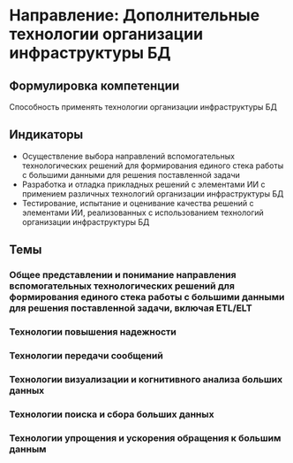 # Направление: Дополнительные технологии организации инфраструктуры БД
## Формулировка компетенции
Способность применять технологии организации инфраструктуры БД
## Индикаторы
* Осуществление выбора направлений вспомогательных технологических решений для формирования единого стека работы с большими данными для решения поставленной задачи
* Разработка и отладка прикладных решений с элементами ИИ с примением различных технологий организации инфраструктуры БД
* Тестирование, испытание и оценивание качества решений с элементами ИИ, реализованных с использованием технологий организации инфраструктуры БД
## Темы
### Общее представлении и понимание направления вспомогательных технологических решений для формирования единого стека работы с большими данными для решения поставленной задачи, включая ETL/ELT
### Технологии повышения надежности
### Технологии передачи сообщений
### Технологии визуализации и когнитивного анализа больших данных
### Технологии поиска и сбора больших данных
### Технологии упрощения и ускорения обращения к большим данным
